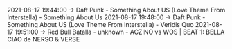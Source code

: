 2021-08-17 19:44:00 -> Daft Punk - Something About US (Love Theme From Interstella) - Something About Us
2021-08-17 19:48:00 -> Daft Punk - Something About US (Love Theme From Interstella) - Veridis Quo
2021-08-17 19:51:00 -> Red Bull Batalla - unknown - ACZINO vs WOS | BEAT 1: BELLA CIAO de NERSO & VERSE
